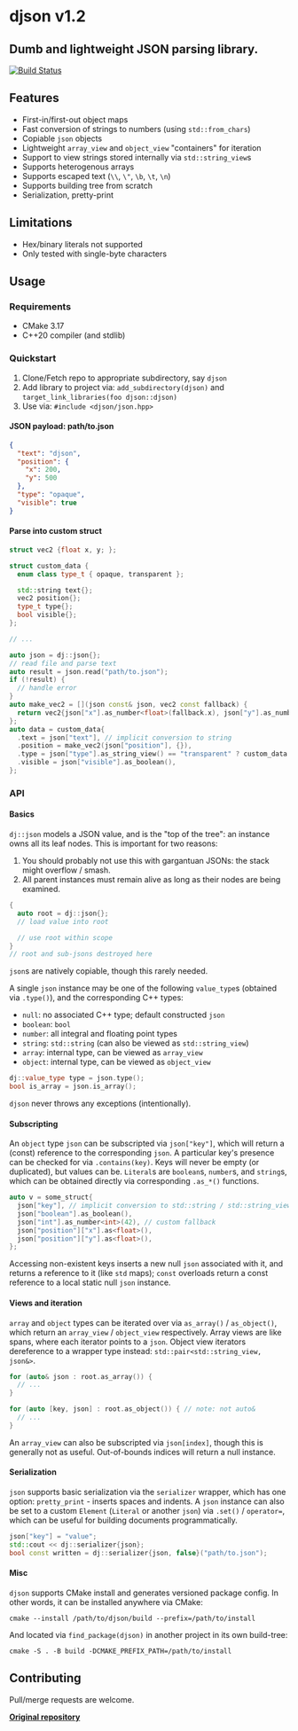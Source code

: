 # djson v1.2

## Dumb and lightweight JSON parsing library.

[![Build Status](https://github.com/karnkaul/djson/actions/workflows/ci.yml/badge.svg)](https://github.com/karnkaul/djson/actions/workflows/ci.yml)

## Features

- First-in/first-out object maps
- Fast conversion of strings to numbers (using `std::from_chars`)
- Copiable `json` objects
- Lightweight `array_view` and `object_view` "containers" for iteration
- Support to view strings stored internally via `std::string_view`s
- Supports heterogenous arrays
- Supports escaped text (`\\`, `\"`, `\b`, `\t`, `\n`)
- Supports building tree from scratch
- Serialization, pretty-print

## Limitations

- Hex/binary literals not supported
- Only tested with single-byte characters

## Usage

### Requirements

- CMake 3.17
- C++20 compiler (and stdlib)

### Quickstart

1. Clone/Fetch repo to appropriate subdirectory, say `djson`
1. Add library to project via: `add_subdirectory(djson)` and `target_link_libraries(foo djson::djson)`
1. Use via: `#include <djson/json.hpp>`

#### JSON payload: path/to.json

```json
{
  "text": "djson",
  "position": {
    "x": 200,
    "y": 500
  },
  "type": "opaque",
  "visible": true
}
```

#### Parse into custom struct

```cpp
struct vec2 {float x, y; };

struct custom_data {
  enum class type_t { opaque, transparent };

  std::string text{};
  vec2 position{};
  type_t type{};
  bool visible{};
};

// ...

auto json = dj::json{};
// read file and parse text
auto result = json.read("path/to.json");
if (!result) {
  // handle error
}
auto make_vec2 = [](json const& json, vec2 const fallback) {
  return vec2{json["x"].as_number<float>(fallback.x), json["y"].as_number<float>(fallback.y)};
};
auto data = custom_data{
  .text = json["text"], // implicit conversion to string
  .position = make_vec2(json["position"], {}),
  .type = json["type"].as_string_view() == "transparent" ? custom_data::type_t::transparent : custom_data::type_t::opaque,
  .visible = json["visible"].as_boolean(),
};
```

### API

#### Basics

`dj::json` models a JSON value, and is the "top of the tree": an instance owns all its leaf nodes. This is important for two reasons:
1. You should probably not use this with gargantuan JSONs: the stack might overflow / smash.
1. All parent instances must remain alive as long as their nodes are being examined.

```cpp
{
  auto root = dj::json{};
  // load value into root

  // use root within scope
}
// root and sub-jsons destroyed here
```

`json`s are natively copiable, though this rarely needed.

A single `json` instance may be one of the following `value_type`s (obtained via `.type()`), and the corresponding C++ types:
- `null`: no associated C++ type; default constructed `json`
- `boolean`: `bool`
- `number`: all integral and floating point types
- `string`: `std::string` (can also be viewed as `std::string_view`)
- `array`: internal type, can be viewed as `array_view`
- `object`: internal type, can be viewed as `object_view`

```cpp
dj::value_type type = json.type();
bool is_array = json.is_array();
```

`djson` never throws any exceptions (intentionally).

#### Subscripting

An `object` type `json` can be subscripted via `json["key"]`, which will return a (const) reference to the corresponding `json`. A particular key's presence can be checked for via `.contains(key)`. Keys will never be empty (or duplicated), but values can be. `Literal`s are `boolean`s, `number`s, and `string`s, which can be obtained directly via corresponding `.as_*()` functions.

```cpp
auto v = some_struct{
  json["key"], // implicit conversion to std::string / std::string_view
  json["boolean"].as_boolean(),
  json["int"].as_number<int>(42), // custom fallback
  json["position"]["x"].as<float>(),
  json["position"]["y"].as<float>(),
};
```

Accessing non-existent keys inserts a new null `json` associated with it, and returns a reference to it (like `std` maps); `const` overloads return a const reference to a local static null `json` instance.

#### Views and iteration

`array` and `object` types can be iterated over via `as_array()` / `as_object()`, which return an `array_view` / `object_view` respectively. Array views are like spans, where each iterator points to a `json`. Object view iterators dereference to a wrapper type instead: `std::pair<std::string_view, json&>`.

```cpp
for (auto& json : root.as_array()) {
  // ...
}

for (auto [key, json] : root.as_object()) { // note: not auto&
  // ...
}
```
An `array_view` can also be subscripted via `json[index]`, though this is generally not as useful. Out-of-bounds indices will return a null instance.

#### Serialization

`json` supports basic serialization via the `serializer` wrapper, which has one option: `pretty_print` - inserts spaces and indents. A `json` instance can also be set to a custom `Element` (`Literal` or another `json`) via `.set()` / `operator=`, which can be useful for building documents programmatically.

```cpp
json["key"] = "value";
std::cout << dj::serializer{json};
bool const written = dj::serializer{json, false}("path/to.json");
```

#### Misc

`djson` supports CMake install and generates versioned package config. In other words, it can be installed anywhere via CMake:

```
cmake --install /path/to/djson/build --prefix=/path/to/install
```

And located via `find_package(djson)` in another project in its own build-tree:

```
cmake -S . -B build -DCMAKE_PREFIX_PATH=/path/to/install
```

## Contributing

Pull/merge requests are welcome.

**[Original repository](https://github.com/karnkaul/djson)**
